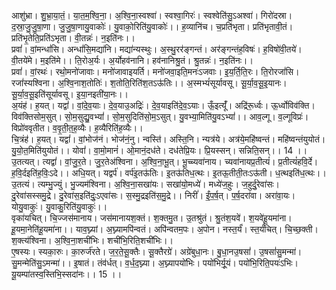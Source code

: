 

  
आशु॑भ्रा। शु॒भ्रा॒या॒तं॒। या॒त॒म॒श्वि॒ना॒। अ॒श्वि॒ना॒स्वश्वा॑। स्वश्वा॒गिरः॑। स्वश्वेति॑सु॒ऽअश्वा॑। गिरो॑दस्रा। द॒स्रा॒जु॒जु॒षा॒णा। जु॒जु॒षा॒णायु॒वाकोः॑। यु॒वाको॒रिति॑यु॒वाकोः॑।। ह॒व्यानि॑च। च॒प्रति॑भृता। प्रति॑भृतावी॒तं। प्रति॑भृ॒तेति॒प्रति॑ऽभृता। वी॒तन्नः॑। न॒इति॑नः।।  
प्रवां॑। वां॒मन्धां॑सि। अन्धां॑सि॒मद्या॑नि। मद्या॑न्यस्थुः। अ॒स्थु॒रर॑ङ्गन्तं। अर॑ङ्गन्तंह॒विषः॑। ह॒विषो॑वी॒तये॑। वी॒तये॑मे। म॒इति॑मे।। ति॒रोअ॒र्यः। अ॒र्योहव॑नानि। हव॑नानिश्रु॒तं। श्रु॒तन्नः॑। न॒इति॑नः।।  
प्रवां॑। वां॒रथः॑। रथो॒मनो॑जावाः। मनो॑जावाइयर्ति। मनो॑जवा॒इति॒मनः॑ऽजवाः। इ॒य॒र्ति॒ति॒रः। ति॒रोरजां॑सि। रजां॑स्यश्विना। अ॒श्वि॒नाश॒तोतिः॑। श॒तोति॒रिति॑श॒तऽऊ॑तिः।। अ॒स्मभ्यं॑सूर्यावसू। सू॒र्या॒व॒सू॒इ॒यानः। सू॒र्या॒व॒सू॒इति॑सूर्यावसू। इ॒या॒नइती॑या॒नः।।  
अ॒यंह॑। ह॒यत्। यद्वां॑। वां॒दे॒व॒याः। दे॒व॒याउ॒अद्रिः॑। दे॒व॒याइति॑दे॒व॒ऽयाः। ऊँ॒इत्यूँ॑। अद्रि॑रू॒र्ध्वः। ऊ॒र्ध्वोविव॑क्ति। विव॑क्तिसोम॒सुत्। सो॒म॒सुद्यु॒वभ्यां॑। सो॒म॒सुदिति॑सो॒म॒ऽसुत्। यु॒वभ्या॒मिति॑यु॒वऽभ्यां॑।। आव॒ल्गू। व॒ल्गूविप्रः॑। विप्रो॑ववृतीत। व॒वृ॒ती॒त॒ह॒व्यैः। ह॒व्यैरिति॑ह॒व्यैः।।  
चि॒त्रंह॑। ह॒यत्। यद्वां॑। वां॒भोज॑नं। भोज॑नं॒नु। न्वस्ति॑। अस्ति॒नि। न्यत्र॑ये। अत्र॑ये॒महि॑ष्वन्तं। महि॑ष्वन्तंयुयोतं। यु॒यो॒त॒मिति॑युयोतं।। योवां॑। वा॒मो॒मानं॑। ओ॒मानं॒दध॑ते। दध॑तेप्रि॒यः। प्रि॒यस्सन्। सन्निति॒सन्।। 14 ।।  
उ॒तत्यत्। त्यद्वां॑। वां॒जु॒र॒ते। जु॒र॒तेअ॑श्विना। अ॒श्वि॒ना॒भू॒त्। भू॒च्च्यवा॑नाय। च्यवा॑नायप्र॒तीत्यं॑। प्र॒तीत्यं॑हवि॒र्दे। ह॒वि॒र्दइति॑ह॒विः॒ऽदे।। अधि॒यत्। यद्वर्प॑। वर्प॑इ॒तऊ॑तिः। इ॒तऊ॑तिध॒त्थः। इ॒तऊ॒तीती॒तःऽऊ॑ती। ध॒त्थइति॑ध॒त्थः।।  
उ॒तत्यं। त्यम्भु॒ज्युं। भु॒ज्यम॑श्विना। अ॒श्वि॒ना॒सखा॑यः। सखा॑यो॒मध्ये॑। मध्ये॑ज॒हुः। ज॒हुर्दु॒रेवा॑सः। दु॒रेवा॑सस्समु॒द्रे। दु॒रेवा॑स॒इति॑दुः॒ऽएवा॑सः। स॒स्मु॒द्रइति॑स॒मु॒द्रे।। निरीं॑। ईं॒प॒र्ष॒त्। प॒र्ष॒दरा॑वा। अरा॑वा॒यः। योयु॒वाकुः॑। यु॒वाकु॒रिति॑यु॒वाकुः॑।।  
वृका॑यचित्। चि॒ज्जस॑मानाय। जस॑मानायश॒क्तं। श॒क्तमु॒त। उ॒तश्रु॑तं। श्रु॒तंश॒यवे॑। श॒यवे॑हू॒यमा॑ना। हू॒यमा॒नेति॑हू॒यमा॑ना।। याव॒घ्न्यां। अ॒घ्न्यामपि॑न्वतं। अपि॑न्वतम॒पः। अ॒पोन। नस्त॒र्यं॑। स्त॒र्यं॑चित्। चि॒च्छ॒क्ती। श॒क्त्य॑श्विना। अ॒श्वि॒ना॒शची॑भिः। शची॑भि॒रिति॒शची॑भिः।।  
ए॒षस्यः। स्यका॒रुः। का॒रुर्ज॑रते। ज॒र॒ते॒सू॒क्तैः। सू॒क्तैरग्रे॑। अग्रे॑बुधा॒नः। बु॒धा॒नउ॒षसां॑। उ॒षसां॑सु॒मन्मा॑। सु॒मन्मेति॑सु॒ऽमन्मा॑।। इ॒षातं। तंव॑र्धत्। व॒र्ध॒द॒घ्न्या। अ॒घ्न्यापयो॑भिः। पयो॑भिर्यू॒यं। पयो॑भि॒रिति॒पयः॑ऽभिः। यू॒यम्पा॑तस्व॒स्तिभि॒स्सदा॑नः।। 15 ।।  
